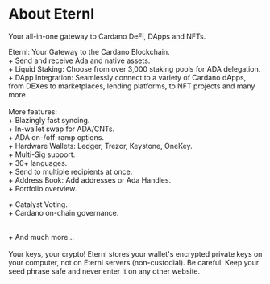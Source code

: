 # &#x20;About Eternl&#x20;

Your all-in-one gateway to Cardano DeFi, DApps and NFTs.

Eternl: Your Gateway to the Cardano Blockchain. \
\+ Send and receive Ada and native assets. \
\+ Liquid Staking: Choose from over 3,000 staking pools for ADA delegation. \
\+ DApp Integration: Seamlessly connect to a variety of Cardano dApps, from DEXes to marketplaces, lending platforms, to NFT projects and many more. \
\
More features: \
\+ Blazingly fast syncing. \
\+ In-wallet swap for ADA/CNTs. \
\+ ADA on-/off-ramp options. \
\+ Hardware Wallets: Ledger, Trezor, Keystone, OneKey. \
\+ Multi-Sig support. \
\+ 30+ languages. \
\+ Send to multiple recipients at once. \
\+ Address Book: Add addresses or Ada Handles. \
\+ Portfolio overview.&#x20;

\+ Catalyst Voting. \
\+ Cardano on-chain governance.&#x20;

\
\+ And much more... \
\
Your keys, your crypto! Eternl stores your wallet's encrypted private keys on your computer, not on Eternl servers (non-custodial). Be careful: Keep your seed phrase safe and never enter it on any other website.

